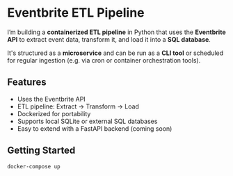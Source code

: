 # Eventbrite ETL Pipeline

I’m building a **containerized ETL pipeline** in Python that uses the **Eventbrite API** to extract event data, transform it, and load it into a **SQL database**.

It's structured as a **microservice** and can be run as a **CLI tool** or scheduled for regular ingestion (e.g. via cron or container orchestration tools).

## Features

- Uses the Eventbrite API
- ETL pipeline: Extract → Transform → Load
- Dockerized for portability
- Supports local SQLite or external SQL databases
- Easy to extend with a FastAPI backend (coming soon)

## Getting Started

```bash
docker-compose up
